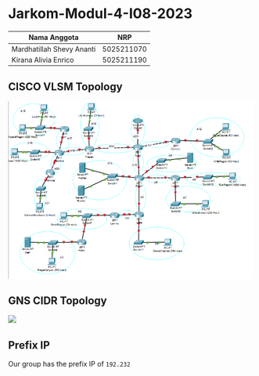 # Jarkom-Modul-4-I08-2023

Nama Anggota | NRP
------------------- | --------------		
Mardhatillah Shevy Ananti | 5025211070
Kirana Alivia Enrico | 5025211190

## CISCO VLSM Topology
<img src="./img/1.png" width="500">

## GNS CIDR Topology
<img src="./img/2.png" width="500">

## Prefix IP
Our group has the prefix IP of `192.232`
